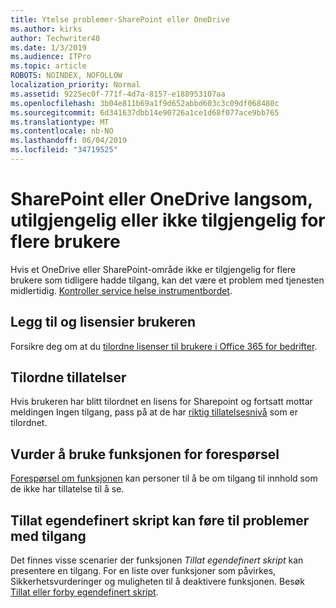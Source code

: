 ```yaml
---
title: Ytelse problemer-SharePoint eller OneDrive
ms.author: kirks
author: Techwriter40
ms.date: 1/3/2019
ms.audience: ITPro
ms.topic: article
ROBOTS: NOINDEX, NOFOLLOW
localization_priority: Normal
ms.assetid: 9225ec0f-771f-4d7a-8157-e188953107aa
ms.openlocfilehash: 3b04e811b69a1f9d652abbd603c3c09df068480c
ms.sourcegitcommit: 6d341637dbb14e90726a1ce1d68f077ace9bb765
ms.translationtype: MT
ms.contentlocale: nb-NO
ms.lasthandoff: 06/04/2019
ms.locfileid: "34719525"
---
```

# <a name="sharepoint-or-onedrive-slow-inaccessible-or-unavailable-for-multiple-users"></a>SharePoint eller OneDrive langsom, utilgjengelig eller ikke tilgjengelig for flere brukere

Hvis et OneDrive eller SharePoint-område ikke er tilgjengelig for flere brukere som tidligere hadde tilgang, kan det være et problem med tjenesten midlertidig. [Kontroller service helse instrumentbordet](https://portal.office.com/adminportal/home#/servicehealth).

## <a name="add-and-license-the-user"></a>Legg til og lisensier brukeren

Forsikre deg om at du [tilordne lisenser til brukere i Office 365 for bedrifter](https://docs.microsoft.com/en-us/office365/admin/subscriptions-and-billing/assign-licenses-to-users?view=o365-worldwide&amp;tabs=One).


## <a name="assign-permissions"></a>Tilordne tillatelser

Hvis brukeren har blitt tilordnet en lisens for Sharepoint og fortsatt mottar meldingen Ingen tilgang, pass på at de har [riktig tillatelsesnivå](https://docs.microsoft.com/en-us/sharepoint/understanding-permission-levels) som er tilordnet.

## <a name="consider-using-the-access-request-feature"></a>Vurder å bruke funksjonen for forespørsel

[Forespørsel om funksjonen](https://support.office.com/en-us/article/Set-up-and-manage-access-requests-94B26E0B-2822-49D4-929A-8455698654B3) kan personer til å be om tilgang til innhold som de ikke har tillatelse til å se.

## <a name="allow-custom-script-may-cause-access-denied-issues"></a>Tillat egendefinert skript kan føre til problemer med tilgang

Det finnes visse scenarier der funksjonen *Tillat egendefinert skript* kan presentere en tilgang. For en liste over funksjoner som påvirkes, Sikkerhetsvurderinger og muligheten til å deaktivere funksjonen. Besøk [Tillat eller forby egendefinert skript](https://docs.microsoft.com/en-us/sharepoint/allow-or-prevent-custom-script).

